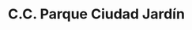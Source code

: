 ---
title: "C.C. Parque Ciudad Jardín"
url: /barranquilla/c-c-parque-ciudad-jardin/
shop: centro comercial
---